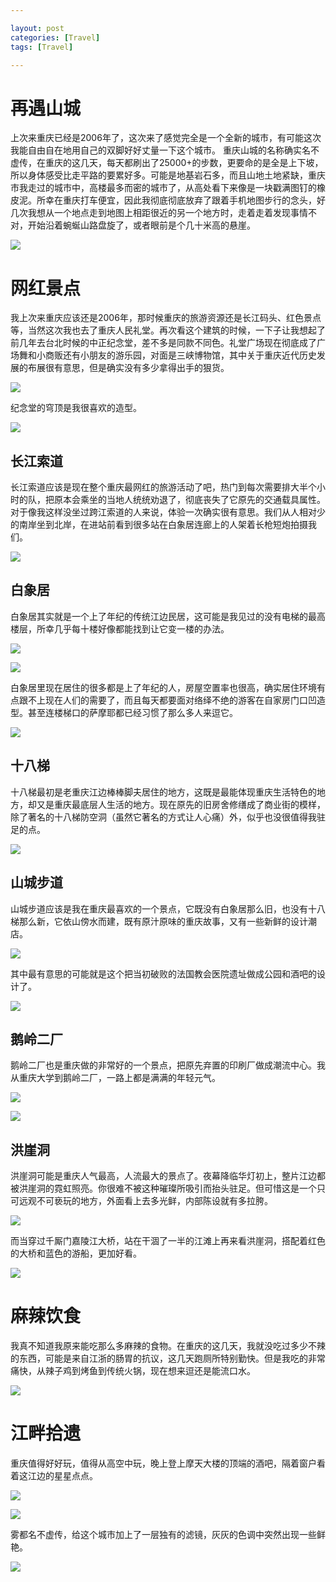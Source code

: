 ```yaml
---

layout: post
categories: [Travel]
tags: [Travel]

---
```


# 再遇山城

上次来重庆已经是2006年了，这次来了感觉完全是一个全新的城市，有可能这次我能自由自在地用自己的双脚好好丈量一下这个城市。
重庆山城的名称确实名不虚传，在重庆的这几天，每天都刷出了25000+的步数，更要命的是全是上下坡，所以身体感受比走平路的要累好多。可能是地基岩石多，而且山地土地紧缺，重庆市我走过的城市中，高楼最多而密的城市了，从高处看下来像是一块戳满图钉的橡皮泥。所幸在重庆打车便宜，因此我彻底彻底放弃了跟着手机地图步行的念头，好几次我想从一个地点走到地图上相距很近的另一个地方时，走着走着发现事情不对，开始沿着蜿蜒山路盘旋了，或者眼前是个几十米高的悬崖。

![](https://raw.githubusercontent.com/kakack/kakack.github.io/master/_images/chongqing17.jpg)



# 网红景点

我上次来重庆应该还是2006年，那时候重庆的旅游资源还是长江码头、红色景点等，当然这次我也去了重庆人民礼堂。再次看这个建筑的时候，一下子让我想起了前几年去台北时候的中正纪念堂，差不多是同款不同色。礼堂广场现在彻底成了广场舞和小商贩还有小朋友的游乐园，对面是三峡博物馆，其中关于重庆近代历史发展的布展很有意思，但是确实没有多少拿得出手的狠货。

![](https://raw.githubusercontent.com/kakack/kakack.github.io/master/_images/chongqing07.jpg)



纪念堂的穹顶是我很喜欢的造型。

![](https://raw.githubusercontent.com/kakack/kakack.github.io/master/_images/chongqing10.jpg)

## 长江索道

长江索道应该是现在整个重庆最网红的旅游活动了吧，热门到每次需要排大半个小时的队，把原本会乘坐的当地人统统劝退了，彻底丧失了它原先的交通载具属性。对于像我这样没坐过跨江索道的人来说，体验一次确实很有意思。我们从人相对少的南岸坐到北岸，在进站前看到很多站在白象居连廊上的人架着长枪短炮拍摄我们。

![](https://raw.githubusercontent.com/kakack/kakack.github.io/master/_images/chongqing18.jpg)

## 白象居

白象居其实就是一个上了年纪的传统江边民居，这可能是我见过的没有电梯的最高楼层，所幸几乎每十楼好像都能找到让它变一楼的办法。

![](https://raw.githubusercontent.com/kakack/kakack.github.io/master/_images/chongqing14.jpg)

![](https://raw.githubusercontent.com/kakack/kakack.github.io/master/_images/chongqing12.jpg)

白象居里现在居住的很多都是上了年纪的人，房屋空置率也很高，确实居住环境有点跟不上现在人们的需要了，而且每天都要面对络绎不绝的游客在自家房门口凹造型。甚至连楼梯口的萨摩耶都已经习惯了那么多人来逗它。

![](https://raw.githubusercontent.com/kakack/kakack.github.io/master/_images/chongqing11.jpg)

## 十八梯

十八梯最初是老重庆江边棒棒脚夫居住的地方，这既是最能体现重庆生活特色的地方，却又是重庆最底层人生活的地方。现在原先的旧房舍修缮成了商业街的模样，除了著名的十八梯防空洞（虽然它著名的方式让人心痛）外，似乎也没很值得我驻足的点。

![](https://raw.githubusercontent.com/kakack/kakack.github.io/master/_images/chongqing15.jpg)



 ## 山城步道

山城步道应该是我在重庆最喜欢的一个景点，它既没有白象居那么旧，也没有十八梯那么新，它依山傍水而建，既有原汁原味的重庆故事，又有一些新鲜的设计潮店。

![](https://raw.githubusercontent.com/kakack/kakack.github.io/master/_images/chongqing16.jpg)



其中最有意思的可能就是这个把当初破败的法国教会医院遗址做成公园和酒吧的设计了。

![](https://raw.githubusercontent.com/kakack/kakack.github.io/master/_images/chongqing13.jpg)



## 鹅岭二厂

鹅岭二厂也是重庆做的非常好的一个景点，把原先弃置的印刷厂做成潮流中心。我从重庆大学到鹅岭二厂，一路上都是满满的年轻元气。

![](https://raw.githubusercontent.com/kakack/kakack.github.io/master/_images/chongqing04.jpg)



![](https://raw.githubusercontent.com/kakack/kakack.github.io/master/_images/chongqing05.jpg)



## 洪崖洞

洪崖洞可能是重庆人气最高，人流最大的景点了。夜幕降临华灯初上，整片江边都被洪崖洞的霓虹照亮。你很难不被这种璀璨所吸引而抬头驻足。但可惜这是一个只可远观不可亵玩的地方，外面看上去多光鲜，内部陈设就有多拉胯。

![](https://raw.githubusercontent.com/kakack/kakack.github.io/master/_images/chongqing03.jpg)

而当穿过千厮门嘉陵江大桥，站在干涸了一半的江滩上再来看洪崖洞，搭配着红色的大桥和蓝色的游船，更加好看。

![](https://raw.githubusercontent.com/kakack/kakack.github.io/master/_images/chongqing02.jpg)



# 麻辣饮食

我真不知道我原来能吃那么多麻辣的食物。在重庆的这几天，我就没吃过多少不辣的东西，可能是来自江浙的肠胃的抗议，这几天跑厕所特别勤快。但是我吃的非常痛快，从辣子鸡到烤鱼到传统火锅，现在想来逗还是能流口水。

![](https://raw.githubusercontent.com/kakack/kakack.github.io/master/_images/chongqing01.jpg)

# 江畔拾遗

重庆值得好好玩，值得从高空中玩，晚上登上摩天大楼的顶端的酒吧，隔着窗户看着这江边的星星点点。

![](https://raw.githubusercontent.com/kakack/kakack.github.io/master/_images/chongqing08.jpg)

![](https://raw.githubusercontent.com/kakack/kakack.github.io/master/_images/chongqing09.jpg)



雾都名不虚传，给这个城市加上了一层独有的滤镜，灰灰的色调中突然出现一些鲜艳。

![](https://raw.githubusercontent.com/kakack/kakack.github.io/master/_images/chongqing06.jpg)